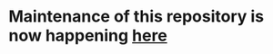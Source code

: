 # Maintenance of this repository is now happening [here](https://github.com/Cornerstone-OnDemand/noaho)
